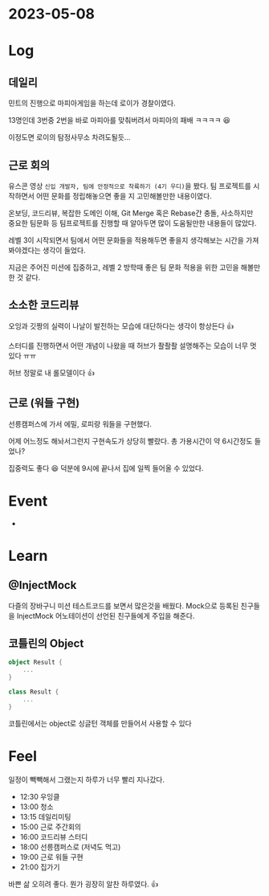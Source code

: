 # 2023-05-08

# Log

## 데일리

민트의 진행으로 마피아게임을 하는데 로이가 경찰이였다.

13명인데 3번중 2번을 바로 마피아를 맞춰버려서 마피아의 패배 ㅋㅋㅋㅋ 😆

이정도면 로이의 탐정사무소 차려도될듯...

## 근로 회의

유스콘 영상 `신입 개발자, 팀에 안정적으로 착륙하기 (4기 우디)`을 봤다.
팀 프로젝트를 시작하면서 어떤 문화를 정립해놓으면 좋을 지 고민해볼만한 내용이였다.

온보딩, 코드리뷰, 복잡한 도메인 이해, Git Merge 혹은 Rebase간 충돌, 사소하지만 중요한 팀문화 등 팀프로젝트를 진행할 때 알아두면 많이 도움될만한 내용들이 많았다.

레벨 3이 시작되면서 팀에서 어떤 문화들을 적용해두면 좋을지 생각해보는 시간을 가져봐야겠다는 생각이 들었다.

지금은 주어진 미션에 집중하고, 레벨 2 방학때 좋은 팀 문화 적용을 위한 고민을 해볼만 한 것 같다.

## 소소한 코드리뷰

오잉과 깃짱의 실력이 나날이 발전하는 모습에 대단하다는 생각이 항상든다 👍

스터디를 진행하면서 어떤 개념이 나왔을 때 허브가 좔좔좔 설명해주는 모습이 너무 멋있다 ㅠㅠ

허브 정말로 내 롤모델이다 👍

## 근로 (워들 구현)

선릉캠퍼스에 가서 에밀, 로피랑 워들을 구현했다.

어제 어느정도 해놔서그런지 구현속도가 상당히 빨랐다. 총 가용시간이 약 6시간정도 들었나?

집중력도 좋다 😆 덕분에 9시에 끝나서 집에 일찍 들어올 수 있었다.

# Event

-

# Learn

## @InjectMock

다즐의 장바구니 미션 테스트코드를 보면서 많은것을 배웠다.
Mock으로 등록된 친구들을 InjectMock 어노테이션이 선언된 친구들에게 주입을 해준다.

## 코틀린의 Object

```kotlin
object Result {
	...
}

class Result {
	...
}
```

코틀린에서는 object로 싱글턴 객체를 만들어서 사용할 수 있다


# Feel

일정이 빽빽해서 그랬는지 하루가 너무 빨리 지나갔다.

- 12:30 우잉클
- 13:00 청소
- 13:15 데일리미팅
- 15:00 근로 주간회의
- 16:00 코드리뷰 스터디
- 18:00 선릉캠퍼스로 (저녁도 먹고)
- 19:00 근로 워들 구현
- 21:00 집가기

바쁜 삶 오히려 좋다. 뭔가 굉장히 알찬 하루였다. 👍